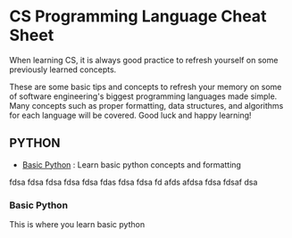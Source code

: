 # CS Programming Language Cheat Sheet
When learning CS, it is always good practice to refresh yourself on some previously learned concepts.

These are some basic tips and concepts to refresh your memory on some of software engineering's biggest programming languages made simple. Many concepts such as proper formatting, data structures, and algorithms for each language will be covered. Good luck and happy learning!

## PYTHON
- [Basic Python](#basic-python) : Learn basic python concepts and formatting

fdsa
fdsa
fdsa
fdsa
fdsa
fdas
fdsa
fdsa
fd
afds
afdsa
fdsa
fdsaf
dsa


### Basic Python
This is where you learn basic python

